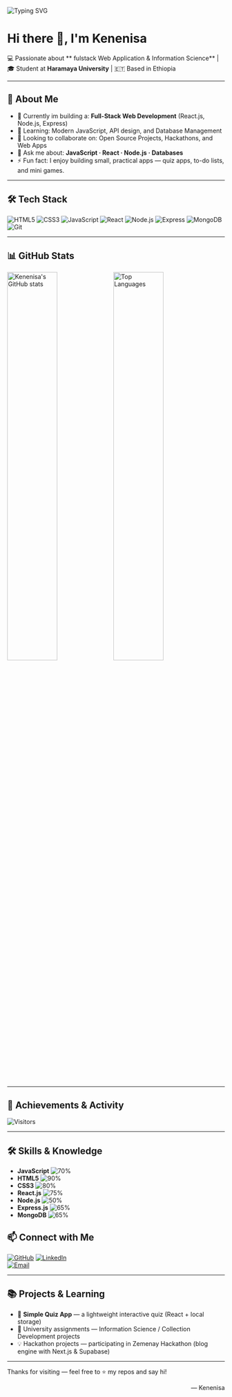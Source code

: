 <!-- =========================
     GitHub Profile README
     - For: Kenenisa (Kenenisaboru)
========================= -->

<!-- Typing animation banner -->
![Typing SVG](https://readme-typing-svg.herokuapp.com?font=Fira+Code&size=28&pause=1000&color=00A3FF&center=true&width=720&lines=Hi,+I'm+Kenenisa+👋;Web+Developer+%7C+Information+Science+Student;Building+Simple+&+Useful+Apps)

# Hi there 👋, I'm **Kenenisa**  
💻 Passionate about ** fulstack Web Application & Information Science** | 🎓 Student at **Haramaya University** | 🇪🇹 Based in Ethiopia

---

## 🚀 About Me
- 🔭 Currently im building a: **Full-Stack Web Development** (React.js, Node.js, Express)  
- 🌱 Learning: Modern JavaScript, API design, and Database Management  
- 👯 Looking to collaborate on: Open Source Projects, Hackathons, and Web Apps  
- 💬 Ask me about: **JavaScript · React · Node.js · Databases**  
- ⚡ Fun fact: I enjoy building small, practical apps — quiz apps, to-do lists, and mini games.

---

## 🛠️ Tech Stack
<!-- copy as many badges as you want -->
![HTML5](https://img.shields.io/badge/HTML5-E34F26?style=for-the-badge&logo=html5&logoColor=white)
![CSS3](https://img.shields.io/badge/CSS3-1572B6?style=for-the-badge&logo=css3&logoColor=white)
![JavaScript](https://img.shields.io/badge/JavaScript-F7DF1E?style=for-the-badge&logo=javascript&logoColor=black)
![React](https://img.shields.io/badge/React-61DAFB?style=for-the-badge&logo=react&logoColor=black)
![Node.js](https://img.shields.io/badge/Node.js-339933?style=for-the-badge&logo=node.js&logoColor=white)
![Express](https://img.shields.io/badge/Express.js-000000?style=for-the-badge&logo=express&logoColor=white)
![MongoDB](https://img.shields.io/badge/MongoDB-4EA94B?style=for-the-badge&logo=mongodb&logoColor=white)
![Git](https://img.shields.io/badge/Git-F05032?style=for-the-badge&logo=git&logoColor=white)

---

## 📊 GitHub Stats
<p float="left">
  <img src="https://github-readme-stats.vercel.app/api?username=Kenenisaboru&show_icons=true&theme=radical" alt="Kenenisa's GitHub stats" width="48%"/>
  <img src="https://github-readme-stats.vercel.app/api/top-langs/?username=Kenenisaboru&layout=compact&theme=radical" alt="Top Languages" width="48%"/>
</p>

---

## 🌟 Achievements & Activity
![Visitors](https://visitor-badge.laobi.icu/badge?page_id=Kenenisaboru.Kenenisaboru)
<!-- Optional: GitHub trophies (uncomment if you want) -->
<!--
<p align="left">
  <img src="https://github-profile-trophy.vercel.app/?username=Kenenisaboru&theme=radical&column=4" alt="Trophies" />
</p>
-->

---
## 🛠️ Skills & Knowledge  

- **JavaScript** ![70%](https://progress-bar.dev/70/?title=70%&width=200&color=yellow)   
- **HTML5** ![90%](https://progress-bar.dev/90/?title=90%&width=200&color=orange)   
- **CSS3** ![80%](https://progress-bar.dev/80/?title=80%&width=200&color=blue)  
- **React.js** ![75%](https://progress-bar.dev/75/?title=75%&width=200&color=61DAFB)  
- **Node.js** ![50%](https://progress-bar.dev/50/?title=50%&width=200&color=green)   
- **Express.js** ![65%](https://progress-bar.dev/65/?title=65%&width=200&color=black)   
- **MongoDB** ![65%](https://progress-bar.dev/65/?title=65%&width=200&color=darkgreen)  


## 📫 Connect with Me
[![GitHub](https://img.shields.io/badge/GitHub-100000?style=for-the-badge&logo=github&logoColor=white)](https://github.com/Kenenisaboru)
[![LinkedIn](https://img.shields.io/badge/LinkedIn-0077B5?style=for-the-badge&logo=linkedin&logoColor=white)](https://linkedin.com/in/your-linkedin)  
[![Email](https://img.shields.io/badge/Email-D14836?style=for-the-badge&logo=gmail&logoColor=white)](mailto:your-email@example.com)

---

## 📚 Projects & Learning
- 🎯 **Simple Quiz App** — a lightweight interactive quiz (React + local storage)  
- 🧾 University assignments — Information Science / Collection Development projects  
- 💡 Hackathon projects — participating in Zemenay Hackathon (blog engine with Next.js & Supabase)

---

Thanks for visiting — feel free to ⭐ my repos and say hi!  
<p align="right">— Kenenisa</p>
